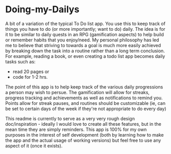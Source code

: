 # Doing-my-Dailys
A bit of a variation of the typical To Do list app.  You use this to keep track of things you have to do (or more importantly; want to do) daily.  The idea is for it to be similar to daily quests in an RPG (gamification aspects) to help build or remember habits that you enjoy/need.
My personal philosophy has led me to believe that striving to towards a goal is much more easily achieved by breaking down the task into a routine rather than a long term conclusion. For example, reading a book, or even creating a todo list app becomes daily tasks such as:
- read 20 pages
or
- code for 1-2 hrs.

The point of this app is to help keep track of the various daily progressions a person may wish to persue.
The gamification will allow for streaks, progress tracking and achievements as well as notifications to remind you. Points allow for streak pauses, and routines should be customizable (ie, can be set to certain days of the week if they're not appropriate to do every day)

This readme is currently to serve as a very very rough design doc/inspiration - ideally I would love to create all these features, but in the mean time they are simply reminders. This app is 100% for my own purposes in the interest of self development (both by learning how to make the app and the actual usage of working versions) but feel free to use any aspect of it (once it exists).
